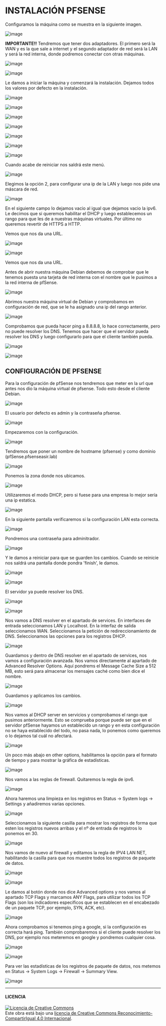 # INSTALACIÓN PFSENSE

Configuramos la máquina como se muestra en la siguiente imagen.

![image](imagenes/1-pfsense.PNG)

**IMPORTANTE!!**
Tendremos que tener dos adaptadores. El primero será la WAN y es la que sale a internet y el segundo adaptador de red será la LAN y será la red interna, donde podremos conectar con otras máquinas.

![image](imagenes/2-pfsense.PNG)


![image](imagenes/3-pfsense.PNG)

Le damos a iniciar la máquina y comenzará la instalación. Dejamos todos los valores por defecto en la instalación.

![image](imagenes/4-pfsense.PNG)

![image](imagenes/5-pfsense.PNG)

![image](imagenes/6-pfsense.PNG)

![image](imagenes/7-pfsense.PNG)

![image](imagenes/8-pfsense.PNG)

![image](imagenes/9-pfsense.PNG)

![image](imagenes/10-pfsense.PNG)

Cuando acabe de reiniciar nos saldrá este menú.

![image](imagenes/11-pfsense.PNG)

Elegimos la opción 2, para configurar una ip de la LAN y luego nos pide una máscara de red.

![image](imagenes/12-pfsense.PNG)

En el siguiente campo lo dejamos vacio al igual que dejamos vacio la ipv6.
Le decimos que si queremos habilitar el DHCP y luego establecemos un rango para que les de a nuestras máquinas virtuales. Por último no queremos revertir de HTTPS a HTTP.

Vemos que nos da una URL.

![image](imagenes/13-pfsense.PNG)

![image](imagenes/14-pfsense.PNG)

Vemos que nos da una URL.

Antes de abrir nuestra máquina Debian debemos de comprobar que le tenemos puesta una tarjeta de red interna con el nombre que le pusimos a la red interna de pfSense.

![image](imagenes/15-pfsense.PNG)

Abrimos nuestra máquina virtual de Debian y comprobamos en configuración de red, que se le ha asignado una ip del rango anterior.

![image](imagenes/16-pfsense.PNG)

Comprobamos que pueda hacer ping a 8.8.8.8, lo hace correctamente, pero no puede resolver los DNS. Tenemos que hacer que el servidor pueda resolver los DNS y luego configurarlo para que el cliente también pueda.

![image](imagenes/17-pfsense.PNG)

![image](imagenes/18-pfsense.PNG)

## CONFIGURACIÓN DE PFSENSE

Para la configuración de pfSense nos tendremos que meter en la url que antes nos dio la máquina virtual de pfsense. Todo esto desde el cliente Debian.

![image](imagenes/19-pfsense.PNG)

El usuario por defecto es admin y la contraseña pfsense.

![image](imagenes/20-pfsense.PNG)

Empezaremos con la configuración.

![image](imagenes/21-pfsense.PNG)

Tendremos que poner un nombre de hostname (pfsense) y como dominio (pfSense.pfsenseasir.lab) 

![image](imagenes/22-pfsense.PNG)

Ponemos la zona donde nos ubicamos.

![image](imagenes/23-pfsense.PNG)

Utilizaremos el modo DHCP, pero si fuese para una empresa lo mejor sería una ip estatica.

![image](imagenes/24-pfsense.PNG)

En la siguiente pantalla verificaremos si la configuración LAN esta correcta.

![image](imagenes/25-pfsense.PNG)

Pondremos una contraseña para adminitrador.

![image](imagenes/26-pfsense.PNG)

Y le damos a reiniciar para que se guarden los cambios. Cuando se reinicie nos saldrá una pantalla donde pondra 'finish', le damos.

![image](imagenes/27-pfsense.PNG)

![image](imagenes/28-pfsense.PNG)

El servidor ya puede resolver los DNS.

![image](imagenes/29-pfsense.PNG)

![image](imagenes/30-pfsense.PNG)

Nos vamos a DNS resolver en el apartado de services. En interfaces de entrada seleccionamos LAN y Localhost. En la interfaz de salida seleccionamos WAN.
Seleccionamos la petición de redireccionamiento de DNS. Seleccionamos las opciones para los registros DHCP.

![image](imagenes/31-pfsense.PNG)

Guardamos y dentro de DNS resolver en el apartado de services, nos vamos a configuración avanzada. Nos vamos directamente al apartado de Advanced Resolver Options.
Aquí pondrems el Message Cache Size a 512 MB, esto será para almacenar los mensajes caché como bien dice el nombre.

![image](imagenes/32-pfsense.PNG)

Guardamos y aplicamos los cambios. 

![image](imagenes/33-pfsense.PNG)

Nos vamos al DHCP server en servicios y comprobamos el rango que pusimos anteriormente. Esto se comprueba porque puede ser que en el servidor pfSense hayamos un establecido un rango y en esta configuración no se haya establecido del todo, no pasa nada, lo ponemos como queremos o lo dejamos tal cuál no afectará.

![image](imagenes/34-pfsense.PNG)

Un poco más abajo en other options, habilitamos la opción para el formato de tiempo y para mostrar la gráfica de estadísticas.

![image](imagenes/35-pfsense.PNG)

Nos vamos a las reglas de firewall. Quitaremos la regla de ipv6. 

![image](imagenes/36-pfsense.PNG)

Ahora haremos una limpieza en los registros en Status -> System logs -> Settings y añadiremos varias opciones.

![image](imagenes/37-pfsense.PNG)

Seleccionamos la siguiente casilla para mostrar los registros de forma que esten los registros nuevos arribas y el nº de entrada de registros lo ponemos en 30.

![image](imagenes/38-pfsense.PNG)

Nos vamos de nuevo al firewall y editamos la regla de IPV4 LAN NET, habilitando la casilla para que nos muestre todos los registros de paquete de datos.

![image](imagenes/39-pfsense.PNG)

![image](imagenes/40-pfsense.PNG)

Le damos al botón donde nos dice Advanced options y nos vamos al apartado TCP Flags y marcamos ANY Flags, para utilizar todos los TCP Flags (son los indicadores específicos que se establecen en el encabezado de un paquete TCP, por ejemplo, SYN, ACK, etc).

![image](imagenes/41-pfsense.PNG)

Ahora comprobamos si tenemos ping a google, si la configuración es correcta hará ping. También comprobaremos si el cliente puede resolver los DNS, por ejemplo nos meteremos en google y pondremos cualquier cosa.

![image](imagenes/42-pfsense.PNG)

![image](imagenes/43-pfsense.PNG)

Para ver las estadísticas de los registros de paquete de datos, nos metemos en Status -> System Logs -> Firewall -> Summary View.

![image](imagenes/44-pfsense.PNG)

-----------------------------------------------------------------------------------------
#### LICENCIA

<a rel="license" href="http://creativecommons.org/licenses/by-sa/4.0/"><img alt="Licencia de Creative Commons" style="border-width:0" src="https://i.creativecommons.org/l/by-sa/4.0/88x31.png" /></a><br />Este obra está bajo una <a rel="license" href="http://creativecommons.org/licenses/by-sa/4.0/">licencia de Creative Commons Reconocimiento-CompartirIgual 4.0 Internacional</a>.
